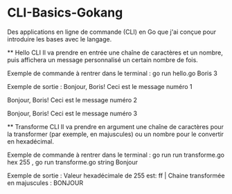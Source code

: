 # CLI-Basics-Gokang
Des applications  en ligne de commande (CLI) en Go que j'ai conçue pour  introduire les bases  avec le langage.

** Hello CLI 
Il va prendre en entrée une chaîne de caractères et un nombre, puis affichera un message personnalisé un certain nombre de fois.

Exemple de commande à rentrer dans le terminal : go run hello.go Boris 3

Exemple de sortie : 
Bonjour, Boris! Ceci est le message numéro 1

Bonjour, Boris! Ceci est le message numéro 2

Bonjour, Boris! Ceci est le message numéro 3

** Transforme CLI
Il va prendre en argument une chaîne de caractères pour la transformer (par exemple, en majuscules) ou un nombre pour le convertir en hexadécimal.

Exemple de commande à rentrer dans le terminal : go run run transforme.go hex 255  ,  go run transforme.go string Bonjour

Exemple de sortie : Valeur hexadécimale de 255 est: ff  |   Chaine transformée en majuscules : BONJOUR





